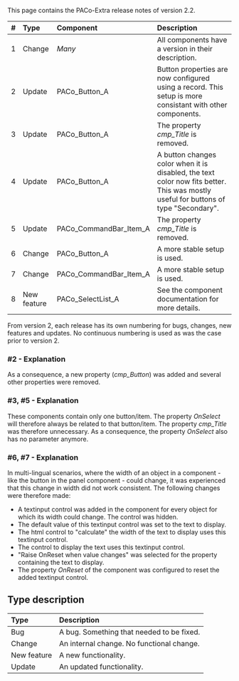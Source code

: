 This page contains the PACo-Extra release notes of version 2.2.

| # | Type | Component | Description |
| :---| :--- | :--- | :--- |
| 1 | Change | *Many* | All components have a version in their description. |
| 2 | Update | PACo_Button_A | Button properties are now configured using a record. This setup is more consistant with other components. |
| 3 | Update | PACo_Button_A | The property *cmp_Title* is removed. |
| 4 | Update | PACo_Button_A | A button changes color when it is disabled, the text color now fits better. This was mostly useful for buttons of type "Secondary". |
| 5 | Update | PACo_CommandBar_Item_A | The property *cmp_Title* is removed. |
| 6 | Change | PACo_Button_A | A more stable setup is used. |
| 7 | Change | PACo_CommandBar_Item_A | A more stable setup is used. |
| 8 | New feature | PACo_SelectList_A | See the component documentation for more details. |

From version 2, each release has its own numbering for bugs, changes, new features and updates. No continuous numbering is used as was the case prior to version 2.

### #2 - Explanation
As a consequence, a new property (*cmp_Button*) was added and several other properties were removed.

### #3, #5 - Explanation
These components contain only one button/item. The property *OnSelect* will therefore always be related to that button/item. The property *cmp_Title* was therefore unnecessary. As a consequence, the property *OnSelect* also has no parameter anymore.

### #6, #7 - Explanation
In multi-lingual scenarios, where the width of an object in a component - like the button in the panel component - could change, it was experienced that this change in width did not work consistent. The following changes were therefore made:
* A textinput control was added in the component for every object for which its width could change. The control was hidden.
* The default value of this textinput control was set to the text to display.
* The html control to "calculate" the width of the text to display uses this textinput control.
* The control to display the text uses this textinput control.
* "Raise OnReset when value changes" was selected for the property containing the text to display.
* The property *OnReset* of the component was configured to reset the added textinput control.

## Type description

| Type | Description |
| :--- | :--- |
| Bug | A bug. Something that needed to be fixed. |
| Change | An internal change. No functional change. |
| New feature | A new functionality. |
| Update | An updated functionality. |
